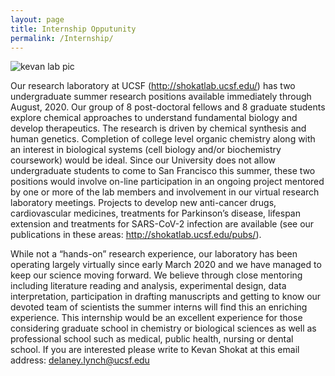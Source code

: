```yaml
---
layout: page
title: Internship Opputunity
permalink: /Internship/
---
```


![kevan lab pic](../img/3.jpg)

Our research laboratory at UCSF (http://shokatlab.ucsf.edu/) has two undergraduate summer research positions available immediately through August, 2020. Our group of 8 post-doctoral fellows and 8 graduate students explore chemical approaches to understand fundamental biology and develop therapeutics. The research is driven by chemical synthesis and human genetics. Completion of college level organic chemistry along with an interest in biological systems (cell biology and/or biochemistry coursework) would be ideal. Since our University does not allow undergraduate students to come to San Francisco this summer, these two positions would involve on-line participation in an ongoing project mentored by one or more of the lab members and involvement in our virtual research laboratory meetings. Projects to develop new anti-cancer drugs, cardiovascular medicines, treatments for Parkinson’s disease, lifespan extension and treatments for SARS-CoV-2 infection are available (see our publications in these areas: http://shokatlab.ucsf.edu/pubs/).

While not a “hands-on” research experience, our laboratory has been operating largely virtually since early March 2020 and we have managed to keep our science moving forward. We believe through close mentoring including literature reading and analysis, experimental design, data interpretation, participation in drafting manuscripts and getting to know our devoted team of scientists the summer interns will find this an enriching experience. This internship would be an excellent experience for those considering graduate school in chemistry or biological sciences as well as professional school such as medical, public health, nursing or dental school. If you are interested please write to Kevan Shokat at this email address: delaney.lynch@ucsf.edu
